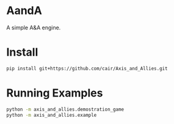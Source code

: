 # AandA
A simple A&amp;A engine. 

# Install
```bash
pip install git+https://github.com/cair/Axis_and_Allies.git
```

# Running Examples
```bash
python -m axis_and_allies.demostration_game
python -m axis_and_allies.example
```